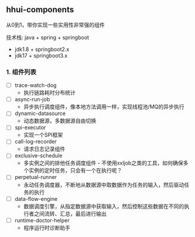 hhui-components
---

从0到1，带你实现一些实用性非常强的组件

技术栈: java + spring + springboot

- jdk1.8 + springboot2.x
- jdk17  + springboot3.x

### 1. 组件列表

- [ ] trace-watch-dog
  - 执行链路耗时分布统计
- [ ] async-run-job
  - 异步执行调度组件，像本地方法调用一样，实现线程池/MQ的异步执行
- [ ] dynamic-datasource
  - 动态数据源，多数据源自由切换
- [ ] spi-executor
  - 实现一个SPI框架
- [ ] call-log-recorder
  - 请求日志记录组件
- [ ] exclusive-schedule
  - 多实例之间的排他任务调度组件 - 不使用xxljob之类的工具，如何确保多个实例的定时任务，只会有一个在执行呢？
- [ ] perpetual-runner
  - 永动任务调度器，不断地从数据源中取数据作为任务的输入，然后驱动任务的执行
- [ ] data-flow-engine
  - 数据调度引擎，从指定数据源中获取输入，然后控制这些数据在不同的执行者之间流转、汇总，最后进行输出
- [ ] runtime-doctor-helper
  - 程序运行时诊断助手
